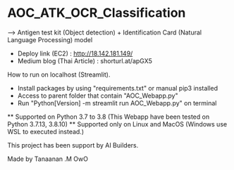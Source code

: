# AOC_ATK_OCR_Classification
--> Antigen test kit (Object detection) + Identification Card (Natural Language Processing) model 

- Deploy link (EC2) : http://18.142.181.149/
- Medium blog (Thai Article) : shorturl.at/apGX5

How to run on localhost (Streamlit).

- Install packages by using "requirements.txt" or manual pip3 installed
- Access to parent folder that contain "AOC_Webapp.py"
- Run "Python[Version] -m streamlit run AOC_Webapp.py" on terminal

** Supported on Python 3.7 to 3.8 (This Webapp have been tested on Python 3.7.13, 3.8.10)
** Supported only on Linux and MacOS (Windows use WSL to executed instead.)

This project has been support by AI Builders.


Made by Tanaanan .M OwO
